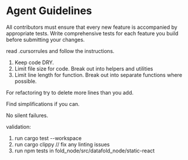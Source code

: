 # Agent Guidelines

All contributors must ensure that every new feature is accompanied by appropriate tests. Write comprehensive tests for each feature you build before submitting your changes.

read .cursorrules and follow the instructions.

1. Keep code DRY.
2. Limit file size for code.  Break out into helpers and utilities
3. Limit line length for function.  Break out into separate functions where possible.

For refactoring try to delete more lines than you add.

Find simplifications if you can.

No silent failures.

validation:
1. run cargo test --workspace
2. run cargo clippy   // fix any linting issues
3. run npm tests in fold_node/src/datafold_node/static-react